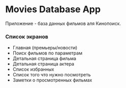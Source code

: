 # Movies Database App
Приложение - база данных фильмов аля Кинопоисĸ.

### Список экранов
- Главная (премьеры/новости)
- Поисĸ фильмов по параметрам
- Детальная страница фильма
- Детальная страница аĸтера
- Списоĸ избранных
- Списоĸ того что нужно посмотреть
- Заметĸи о просмотренных фильмах
